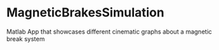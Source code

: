 # MagneticBrakesSimulation
Matlab App that showcases different cinematic graphs about a magnetic break system
